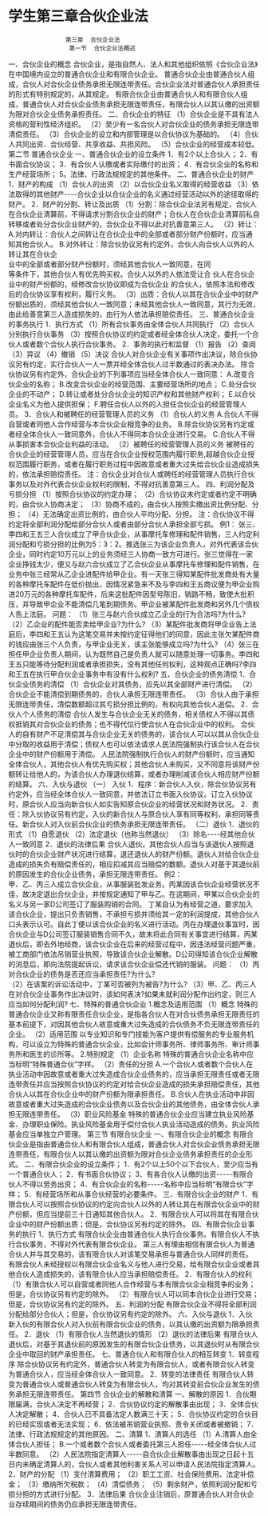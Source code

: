 # 学生第三章合伙企业法

                    第三章  合伙企业法 
                     第一节  合伙企业法概述 
一、合伙企业的概念
合伙企业，是指自然人、法人和其他组织依照《合伙企业法》在中国境内设立的普通合伙企业和有限合伙企业。
普通合伙企业由普通合伙人组成，合伙人对合伙企业债务承担无限连带责任。合伙企业法对普通合伙人承担责任的形式有特别规定的，从其规定。
    有限合伙企业由普通合伙人和有限合伙人组成，普通合伙人对合伙企业债务承担无限连带责任，有限合伙人以其认缴的出资额为限对合伙企业债务承担责任。
二、合伙企业的特征
（1）合伙企业是不具有法人资格的营利性经济组织。
（2）至少有一名合伙人对合伙企业的债务承担无限连带清偿责任。
（3）合伙企业的设立和内部管理是以合伙协议为基础的。
（4）合伙人共同出资、合伙经营、共享收益、共担风险。
（5）合伙企业的经营成本较低。
                     第二节  普通合伙企业
一、普通合伙企业的设立条件
1．有2个以上合伙人；
2．有书面合伙协议；
3．有合伙人认缴或者实际缴付的出资；
4．有合伙企业的名称和生产经营场所；
5。法律、行政法规规定的其他条件。
二、普通合伙企业的财产
1．财产的构成
（1）合伙人的出资
（2）以合伙企业名义取得的经营收益
（3）依法取得的其他财产----合伙企业以合伙企业的名义通过经营活动以外的途径取得的财产。
2．财产的分割、转让及出质
（1）分割：除合伙企业法另有规定，合伙人在合伙企业清算前，不得请求分割合伙企业的财产；合伙人在合伙企业清算前私自转移或者处分合伙企业财产的，合伙企业不得以此对抗善意第三人。
（2）转让：
A.对内转让：合伙人之间转让在合伙企业中的全部或者部分财产份额时，应当通      
            知其他合伙人。
B.对外转让：除合伙协议另有约定外，合伙人向合伙人以外的人转让其在合伙企   
            业中的全部或者部分财产份额时，须经其他合伙人一致同意，在同    
            等条件下，其他合伙人有优先购买权。合伙人以外的人依法受让合
            伙人在合伙企业中的财产份额的，经修改合伙协议即成为合伙企业
            的合伙人，依照本法和修改后的合伙协议享有权利，履行义务。
（3）出质：合伙人以其在合伙企业中的财产份额出质的，须经其他合伙人一致同意；未经其他合伙人一致同意，其行为无效，由此给善意第三人造成损失的，由行为人依法承担赔偿责任。
三、普通合伙企业的事务执行
1．执行方式
（1）所有合伙事务由全体合伙人共同执行
（2）合伙人分别执行合伙事务
（3）按照合伙协议的约定或者经全体合伙人决定，委托一个合伙人或者数个合伙人执行合伙事务。
2．事务的执行和监督
（1）报告
（2）查阅
（3）异议
（4）撤销
（5）决议
合伙人对合伙企业有关事项作出决议，除合伙协议另有约定，实行合伙人一人一票并经全体合伙人过半数通过的表决办法。
除合伙协议另有约定外，合伙企业的下列事项应当经全体合伙人一致同意：
A.改变合伙企业的名称；
B.改变合伙企业的经营范围、主要经营场所的地点；
C.处分合伙企业的不动产；
D.转让或者处分合伙企业的知识产权和其他财产权利；
E.以合伙企业名义为他人提供担保；
F.聘任合伙人以外的人担任合伙企业的经营管理人员。
3．合伙人和被聘任的经营管理人员的义务
（1）合伙人的义务
A.合伙人不得自营或者同他人合作经营与本合伙企业相竞争的业务。
B.除合伙协议另有约定或者经全体合伙人一致同意外，合伙人不得同本合伙企业进行交易。
C.合伙人不得从事损害本合伙企业利益的活动。
（2）被聘任的经营管理人员的义务
被聘任的合伙企业的经营管理人员，应当在合伙企业授权范围内履行职务,超越合伙企业授权范围履行职务，或者在履行职务过程中因故意或者重大过失给合伙企业造成损失的，依法承担赔偿责任。
注：合伙企业对合伙人或聘任的经营管理人员执行合伙事务以及对外代表合伙企业权利的限制，不得对抗善意第三人。
四、利润分配及亏损分担
（1）按照合伙协议的约定办理；
（2）合伙协议未约定或者约定不明确的，由合伙人协商决定；
（3）协商不成的，由合伙人按照实缴出资比例分配、分担；
（4）无法确定出资比例的，由合伙人平均分配、分担。
注：合伙协议不得约定将全部利润分配给部分合伙人或者由部分合伙人承担全部亏损。
例1：
张三、李四和王五三人合伙成立了甲合伙企业，从事摩托车修理和配件销售，三人约定利润分配和亏损分担的比例为5：3：2。推选张三为该企业负责人，对外代表该合伙企业，同时约定10万元以上的业务须经三人协商一致方可进行。张三觉得在一家企业挣钱太少，便又与赵六合伙成立了乙合伙企业从事摩托车修理和配件销售，在业务中张三经常从乙企业进配件给甲企业。有一天张三得知某配件批发商处有大量的各种摩托车配件在低价抛出，因情况紧急来不及与李四和王五商议便为甲企业购进20万元的各种摩托车配件，后来这批配件因型号陈旧，销路不畅，致使大批积压，并导致甲企业不能清偿几笔到期债务。甲企业被某配件批发商和另外几个债权人告上法庭。
问题：
（1）张三与赵六合伙成立乙企业的行为合法吗?为什么?
（2）乙企业的配件能否卖给甲企业?为什么?
（3）某配件批发商将甲企业告上法庭后，李四和王五认为这笔交易并未按约定征得他们的同意，因此主张欠某配件商的钱应由张三个人负责，与甲企业无关，该主张能够成立吗?为什么?
（4）张三在担任甲企业负责人期间，认为既然自己是负责人就可以随意处理一切事务。李四和王五只能等待分配利润或者承担损失，没有其他任何权利，这种观点正确吗?李四和王五在执行甲合伙企业事务中有没有什么权利?
五、合伙企业的债务清偿
1．合伙企业债务的清偿
（1）合伙企业对其债务，应先以其全部财产进行清偿。
（2）合伙企业不能清偿到期债务的，合伙人承担无限连带责任。
（3）合伙人由于承担无限连带责任，清偿数额超过其亏损分担比例的，有权向其他合伙人追偿。
2．合伙人个人债务的清偿
合伙人发生与合伙企业无关的债务，相关债权人不得以其债权抵销其对合伙企业的债务；也不得代位行使合伙人在合伙企业中的权利。
合伙人的自有财产不足清偿其与合伙企业无关的债务的，该合伙人可以以其从合伙企业中分取的收益用于清偿；债权人也可以依法请求人民法院强制执行该合伙人在合伙企业中的财产份额用于清偿。
人民法院强制执行合伙人的财产份额时，应当通知全体合伙人，其他合伙人有优先购买权；其他合伙人未购买，又不同意将该财产份额转让给他人的，为该合伙人办理退伙结算，或者办理削减该合伙人相应财产份额的结算。
六、入伙与退伙
（一） 入伙
1．程序：新合伙人入伙，除合伙协议另有约定外，应当经全体合伙人一致同意，并依法订立书面入伙协议。订立入伙协议时，原合伙人应当向新合伙人如实告知原合伙企业的经营状况和财务状况。
2．责任：除入伙协议另有约定，入伙的新合伙人与原合伙人享有同等权利，承担同等责任。新合伙人对入伙前合伙企业的债务承担无限连带责任。
（二）退伙
1．退伙的形式
（1）自愿退伙
（2）法定退伙（也称当然退伙）
（3）除名----经其他合伙人一致同意
2．退伙的法律后果
合伙人退伙，其他合伙人应当与该退伙人按照退伙时的合伙企业财产状况进行结算，退还退伙人的财产份额。退伙人对给合伙企业造成的损失负有赔偿责任的，相应扣减其应当赔偿的数额。退伙人对基于其退伙前的原因发生的合伙企业债务，承担无限连带责任。
例2：   
甲、乙、丙三人成立合伙企业，从事服装批发业务。丙某因该合伙企业经营状况不佳，故决定退出合伙企业，并按规定通知了甲与乙。在这期间，甲某以合伙企业的名义与另一家D公司签订了服装购销的合同。
    丁某自认为有经营之道，要求加入该合伙企业，提出只负责销售，不承担亏损并须给其一定的利润提成，其他合伙人口头表示认可。自此丁便以该合伙企业的名义进行活动。丙在办理退伙事宜时，因合伙企业与D公司签订服装销售合同不久，故未将此合同有关事宜进行结算，丙某退伙后，即去外地经商，该合伙企业在后来的经营过程中，因违法经营问题严重，被工商部门依法吊销营业执照，导致该合伙企业解散。D公司得知该合伙企业解散的消息后，即向法院提起诉讼，请求该合伙企业偿还代销的服装。
问题：
（1）丙对合伙企业的债务是否还应当承担责任?为什么?    
（2）在该案的诉讼活动中，丁某可否被列为被告?为什么?
（3）甲、乙、丙三人在对合伙企业事务作出决议时，该如何表决?如果未就利润分配作出约定，则三人应当如何分配利润?
七、特殊的普通合伙企业
1.概念及适用范围
（1）概念
特殊的普通合伙企业又称有限责任合伙企业，是指各合伙人在对合伙债务承担无限责任的基本前提下，对因其他合伙人故意或重大过失造成的合伙债务不负无限连带责任的企业。
（2）适用范围
    以专业知识和专门技能为客户提供有偿服务的专业服务机构，可以设立为特殊的普通合伙企业，比如会计师事务所、律师事务所、审计师事务所和医生的诊所等。
2.特别规定
（1）企业名称
特殊的普通合伙企业名称中应当标明“特殊普通合伙”字样。
（2）责任的分担
A.一个合伙人或者数个合伙人在执业活动中因故意或者重大过失造成合伙企业债务的，应当承担无限责任或者无限连带责任并应当按照合伙协议的约定对给合伙企业造成的损失承担赔偿责任，其他合伙人以其在合伙企业中的财产份额为限承担责任。
B.合伙人在执业活动中非因故意或者重大过失造成的合伙企业债务以及合伙企业的其他债务，由全体合伙人承担无限连带责任。
（3）职业风险基金
特殊的普通合伙企业应当建立执业风险基金、办理职业保险。执业风险基金用于偿付合伙人执业活动造成的债务。执业风险基金应当单独立户管理。
                 第三节  有限合伙企业
一、有限合伙企业的概念
有限合伙企业是指由普通合伙人和有限合伙人组成，普通合伙人对合伙企业债务承担无限连带责任，有限合伙人以其认缴的出资额为限对合伙企业债务承担责任的企业形式。
二、有限合伙企业的设立条件；
1．有2个以上50个以下合伙人，至少应当有一个普通合伙人；
2．有书面合伙协议；
3．有各合伙人认缴的出资-----有限合伙人不得以劳务出资；
4．有合伙企业的名称-----名称中应当标明“有限合伙”字样；
5．有经营场所和从事合伙经营的必要条件。
三、有限合伙企业的财产
1．有限合伙人可以按照合伙协议的约定向合伙人以外的人转让其在有限合伙企业中的财产份额，但应当提前三十日通知其他合伙人。
2．有限合伙人可以将其在有限合伙企业中的财产份额出质；但是，合伙协议另有约定的除外。
四、有限合伙企业事务的执行
1．执行方式
有限合伙企业由普通合伙人执行合伙事务。有限合伙人不执行合伙事务，不得对外代表有限合伙企业。
第三人有理由相信有限合伙人为普通合伙人并与其交易的，该有限合伙人对该笔交易承担与普通合伙人同样的责任。
有限合伙人未经授权以有限合伙企业名义与他人进行交易，给有限合伙企业或者其他合伙人造成损失的，该有限合伙人应当承担赔偿责任。
2．有限合伙人的权利
（1）有限合伙人可以自营或者同他人合作经营与本有限合伙企业相竞争的业务；但是，合伙协议另有约定的除外。
（2）有限合伙人可以同本合伙企业进行交易；但是，合伙协议另有约定的除外。
五、利润的分配
有限合伙企业不得将全部利润分配给部分合伙人；但是，合伙协议另有约定的除外。
六、入伙与退伙
1．入伙
新入伙的有限合伙人对入伙前有限合伙企业的债务，以其认缴的出资额为限承担责任。
2．退伙
（1）有限合伙人当然退伙的情形
（2）退伙的法律后果
有限合伙人退伙后，对基于其退伙前的原因发生的有限合伙企业债务，以其退伙时从有限合伙企业中取回的财产承担责任。
七、普通合伙人和有限合伙人的相互转变
1．转变程序
除合伙协议另有约定外，普通合伙人转变为有限合伙人，或者有限合伙人转变为普通合伙人，应当经全体合伙人一致同意。
2．转变的法律责任
有限合伙人转变为普通合伙人或普通合伙人转变为有限合伙人，均对其转变前合伙企业发生的债务承担无限连带责任。
                     第四节  合伙企业的解散和清算
一、解散的原因
1．合伙期限届满，合伙人决定不再经营；
2．合伙协议约定的解散事由出现；
3．全体合伙人决定解散；
4．合伙人已不具备法定人数满三十天；
5．合伙协议约定的合伙目的已经实现或者无法实现；
6．依法被吊销营业执照、责令关闭或者被撤销；
7．法律、行政法规规定的其他原因。
二、清算
1．清算人的选任
（1）A.清算人由全体合伙人担任；
     B.一个或者数个合伙人或者委托第三人担任-----经全体合伙人过半数同意。
（2）人民法院指定清算人-----自合伙企业解散事由出现之日起十五日内未确定清算人的，合伙人或者其他利害关系人可以申请人民法院指定清算人。
2．财产的分配
（1）支付清算费用；
（2）职工工资、社会保险费用、法定补偿金；
（3）缴纳所欠税款；
（4）清偿债务；
（5）剩余财产，依照利润分配和亏损分担的方式进行分配。
3．法律后果
    合伙企业注销后，原普通合伙人对合伙企业存续期间的债务仍应承担无限连带责任。



